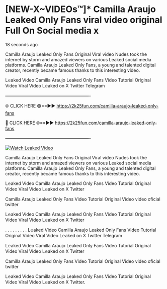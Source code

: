 # [NEW-X~VIDEOs™]* Camilla Araujo Leaked Only Fans viral video original Full On Social media x

18 seconds ago

Camilla Araujo Leaked Only Fans Original Viral video Nudes took the internet by storm and amazed viewers on various Leaked social media platforms. Camilla Araujo Leaked Only Fans, a young and talented digital creator, recently became famous thanks to this interesting video.

L𝚎aked Video Camilla Araujo Leaked Only Fans Video Tutorial Original Video Viral Video L𝚎aked on X Twitter Telegram

———————————————————-

🌐 CLICK HERE 🟢==►► https://2k25fun.com/camilla-araujo-leaked-only-fans

🔴 CLICK HERE 🌐==►► https://2k25fun.com/camilla-araujo-leaked-only-fans

———————————————————-

[![Watch Leaked Video](https://miro.medium.com/v2/resize:fit:828/format:webp/1*cilzJN44JGOrTw9NJCrNHA.gif "Watch Leaked Video")](https://2k25fun.com/camilla-araujo-leaked-only-fans)

Camilla Araujo Leaked Only Fans Original Viral video Nudes took the internet by storm and amazed viewers on various Leaked social media platforms. Camilla Araujo Leaked Only Fans, a young and talented digital creator, recently became famous thanks to this interesting video.

L𝚎aked Video Camilla Araujo Leaked Only Fans Video Tutorial Original Video Viral Video L𝚎aked on X Twitter

Camilla Araujo Leaked Only Fans Video Tutorial Original Video video oficial twitter

L𝚎aked Video Camilla Araujo Leaked Only Fans Video Tutorial Original Video Viral Video L𝚎aked on X Twitter

. . . . . . . . . L𝚎aked Video Camilla Araujo Leaked Only Fans Video Tutorial Original Video Viral Video L𝚎aked on X Twitter Telegram

L𝚎aked Video Camilla Araujo Leaked Only Fans Video Tutorial Original Video Viral Video L𝚎aked on X Twitter

Camilla Araujo Leaked Only Fans Video Tutorial Original Video video oficial twitter

L𝚎aked Video Camilla Araujo Leaked Only Fans Video Tutorial Original Video Viral Video L𝚎aked on X Twitter.